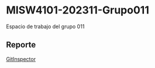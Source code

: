 # MISW4101-202311-Grupo011
Espacio de trabajo del grupo 011
 
## Reporte
[GitInspector](https://misw-4101-practicas.github.io/MISW4101-202311-Grupo011/reports)
